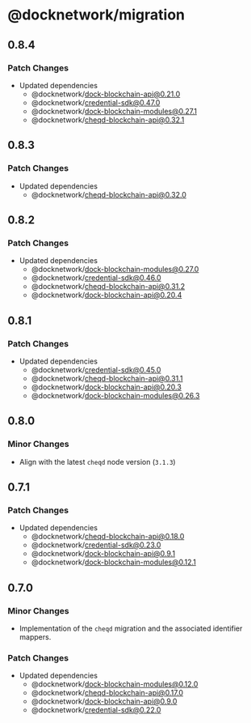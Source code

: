 # @docknetwork/migration

## 0.8.4

### Patch Changes

- Updated dependencies
  - @docknetwork/dock-blockchain-api@0.21.0
  - @docknetwork/credential-sdk@0.47.0
  - @docknetwork/dock-blockchain-modules@0.27.1
  - @docknetwork/cheqd-blockchain-api@0.32.1

## 0.8.3

### Patch Changes

- Updated dependencies
  - @docknetwork/cheqd-blockchain-api@0.32.0

## 0.8.2

### Patch Changes

- Updated dependencies
  - @docknetwork/dock-blockchain-modules@0.27.0
  - @docknetwork/credential-sdk@0.46.0
  - @docknetwork/cheqd-blockchain-api@0.31.2
  - @docknetwork/dock-blockchain-api@0.20.4

## 0.8.1

### Patch Changes

- Updated dependencies
  - @docknetwork/credential-sdk@0.45.0
  - @docknetwork/cheqd-blockchain-api@0.31.1
  - @docknetwork/dock-blockchain-api@0.20.3
  - @docknetwork/dock-blockchain-modules@0.26.3

## 0.8.0

### Minor Changes

- Align with the latest `cheqd` node version (`3.1.3`)

## 0.7.1

### Patch Changes

- Updated dependencies
  - @docknetwork/cheqd-blockchain-api@0.18.0
  - @docknetwork/credential-sdk@0.23.0
  - @docknetwork/dock-blockchain-api@0.9.1
  - @docknetwork/dock-blockchain-modules@0.12.1

## 0.7.0

### Minor Changes

- Implementation of the `cheqd` migration and the associated identifier mappers.

### Patch Changes

- Updated dependencies
  - @docknetwork/dock-blockchain-modules@0.12.0
  - @docknetwork/cheqd-blockchain-api@0.17.0
  - @docknetwork/dock-blockchain-api@0.9.0
  - @docknetwork/credential-sdk@0.22.0
